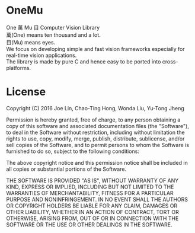 # OneMu
One 萬 Mu 目 Computer Vision Library  
萬(One) means ten thousand and a lot.  
目(Mu) means eyes.  
We focus on developing simple and fast vision frameworks especially for real-time vision applications.  
The library is made by pure C and hence easy to be ported into cross-platforms.

# License

Copyright (C) 2016 Joe Lin, Chao-Ting Hong, Wonda Liu, Yu-Tong Jheng

Permission is hereby granted, free of charge, to any person obtaining a copy of this software and associated documentation files (the "Software"), to deal in the Software without restriction, including without limitation the rights to use, copy, modify, merge, publish, distribute, sublicense, and/or sell copies of the Software, and to permit persons to whom the Software is furnished to do so, subject to the following conditions:

The above copyright notice and this permission notice shall be included in all copies or substantial portions of the Software.

THE SOFTWARE IS PROVIDED "AS IS", WITHOUT WARRANTY OF ANY KIND, EXPRESS OR IMPLIED, INCLUDING BUT NOT LIMITED TO THE WARRANTIES OF MERCHANTABILITY, FITNESS FOR A PARTICULAR PURPOSE AND NONINFRINGEMENT. IN NO EVENT SHALL THE AUTHORS OR COPYRIGHT HOLDERS BE LIABLE FOR ANY CLAIM, DAMAGES OR OTHER LIABILITY, WHETHER IN AN ACTION OF CONTRACT, TORT OR OTHERWISE, ARISING FROM, OUT OF OR IN CONNECTION WITH THE SOFTWARE OR THE USE OR OTHER DEALINGS IN THE SOFTWARE.
